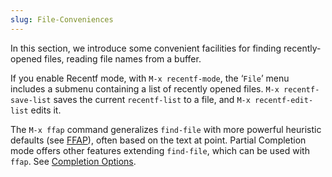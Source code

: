 ```yaml
---
slug: File-Conveniences
---
```


In this section, we introduce some convenient facilities for finding recently-opened files, reading file names from a buffer.

If you enable Recentf mode, with `M-x recentf-mode`, the ‘`File`’ menu includes a submenu containing a list of recently opened files. `M-x recentf-save-list` saves the current `recentf-list` to a file, and `M-x recentf-edit-list` edits it.

The `M-x ffap` command generalizes `find-file` with more powerful heuristic defaults (see [FFAP](FFAP)), often based on the text at point. Partial Completion mode offers other features extending `find-file`, which can be used with `ffap`. See [Completion Options](Completion-Options).
